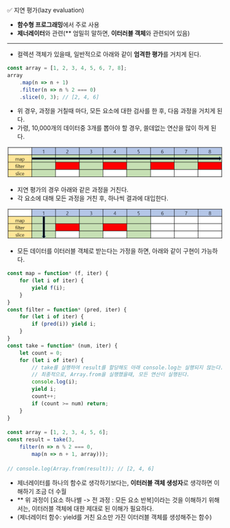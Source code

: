 ✅ 지연 평가(lazy evaluation)
* <b>함수형 프로그래밍</b>에서 주로 사용
* <b>제너레이터</b>와 관련(** 엄밀히 말하면, <b>이터러블 객체</b>와 관련되어 있음)
<hr />

* 컬렉션 객체가 있을때, 일반적으로 아래와 같이 <b>엄격한 평가</b>를 거치게 된다.
```javascript
const array = [1, 2, 3, 4, 5, 6, 7, 8];
array
    .map(n => n + 1)
    .filter(n => n % 2 === 0)
    .slice(0, 3); // [2, 4, 6]
```
* 위 경우, 과정을 거칠때 마다, 모든 요소에 대한 검사를 한 후, 다음 과정을 거치게 된다.
* 가령, 10,000개의 데이터중 3개를 뽑아야 할 경우, 쓸데없는 연산을 많이 하게 된다.

![strict](../resources/strict.png)

* 지연 평가의 경우 아래와 같은 과정을 거친다.
* 각 요소에 대해 모든 과정을 거친 후, 하나씩 결과에 대입한다.

![lazy](../resources/lazy.png)

* 모든 데이터를 이터러블 객체로 받는다는 가정을 하면, 아래와 같이 구현이 가능하다.
```javascript
const map = function* (f, iter) {
    for (let i of iter) { 
        yield f(i);
    }
}
const filter = function* (pred, iter) {
    for (let i of iter) {
        if (pred(i)) yield i;
    }
}
const take = function* (num, iter) {
    let count = 0;
    for (let i of iter) {
        // take를 실행하여 result를 할당해도 아래 console.log는 실행되지 않는다.
        // 최종적으로, Array.from을 실행했을때, 모든 연산이 실행된다.
        console.log(i);
        yield i;
        count++;
        if (count >= num) return;
    }
}

const array = [1, 2, 3, 4, 5, 6];
const result = take(3, 
    filter(n => n % 2 === 0, 
        map(n => n + 1, array)));

// console.log(Array.from(result)); // [2, 4, 6]
```

* 제너레이터를 하나의 함수로 생각하기보다는, <b>이터러블 객체 생성자</b>로 생각하면 이해하기 조금 더 수월
* ** 위 과정이 [요소 하나별 -> 전 과정 : 모든 요소 반복]이라는 것을 이해하기 위해서는, 이터러블 객체에 대한 제대로 된 이해가 필요하다.
* (제너레이터 함수: yield를 거친 요소만 가진 이터러블 객체를 생성해주는 함수)